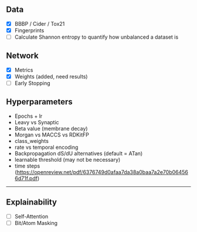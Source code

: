 ##  Data
- [x] BBBP / Cider / Tox21
- [x] Fingerprints 
- [ ] Calculate Shannon entropy to quantify how unbalanced a dataset is

## Network
- [x] Metrics 
- [x] Weights  (added, need results)
- [ ] Early Stopping 

## Hyperparameters
- Epochs + lr
- Leavy vs Synaptic
- Beta value (membrane decay)
- Morgan vs MACCS vs RDKitFP
- class_weights
- rate vs temporal encoding
- Backpropagation dS/dU alternatives (default = ATan)
- learnable threshold (may not be necessary)
- time steps (https://openreview.net/pdf/6376749d0afaa7da38a0baa7a2e70b064566d71f.pdf)

---

## Explainability
- [ ] Self-Attention
- [ ] Bit/Atom Masking
